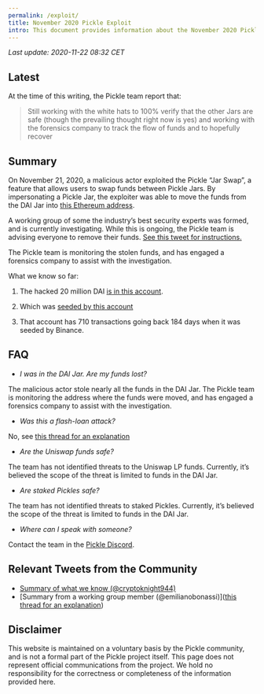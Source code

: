 ```yaml
---
permalink: /exploit/
title: November 2020 Pickle Exploit
intro: This document provides information about the November 2020 Pickle exploit
---
```


*Last update: 2020-11-22 08:32 CET*

## Latest

At the time of this writing, the Pickle team report that:

>  Still working with the white hats to 100% verify that the other Jars are safe (though the prevailing thought right now is yes) and working with the forensics company to track the flow of funds and to hopefully recover

## Summary

On November 21, 2020, a malicious actor exploited the Pickle “Jar Swap”, a feature that allows users to swap funds between Pickle Jars. By impersonating a Pickle Jar, the exploiter was able to move the funds from the DAI Jar into [this Ethereum address](https://etherscan.io/address/0x70178102aa04c5f0e54315aa958601ec9b7a4e08).

A working group of some the industry’s best security experts was formed, and is currently investigating. While this is ongoing, the Pickle team is advising everyone to remove their funds. [See this tweet for instructions.](https://twitter.com/picklefinance/status/1330256787002564610?s=21)

The Pickle team is monitoring the stolen funds, and has engaged a forensics company to assist with the investigation.

What we know so far:

1. The hacked 20 million DAI [is in this account](https://etherscan.io/address/0x70178102aa04c5f0e54315aa958601ec9b7a4e08).

2. Which was [seeded by this account](https://etherscan.io/address/0x459b3edb577cb0b25c6c9ae94510900b4a008931)

3. That account has 710 transactions going back 184 days when it was seeded by Binance.

## FAQ

- *I was in the DAI Jar. Are my funds lost?* 

The malicious actor stole nearly all the funds in the DAI Jar. The Pickle team is monitoring the address where the funds were moved, and has engaged a forensics company to assist with the investigation.

- *Was this a flash-loan attack?* 

No, see [this thread for an explanation](https://twitter.com/emilianobonassi/status/1330233169690423303?s=21)

- *Are the Uniswap funds safe?*

The team has not identified threats to the Uniswap LP funds. Currently, it’s believed the scope of the threat is limited to funds in the DAI Jar.

- *Are staked Pickles safe?*

The team has not identified threats to staked Pickles. Currently, it’s believed the scope of the threat is limited to funds in the DAI Jar.

- *Where can I speak with someone?*

Contact the team in the [Pickle Discord](https://discord.gg/gR85hmC).

## Relevant Tweets from the Community

- [Summary of what we know (@cryptoknight944)](https://twitter.com/cryptoknight944/status/1330416313500655618?s=21)
- [Summary from a working group member (@emilianobonassi)]([this thread for an explanation](https://twitter.com/emilianobonassi/status/1330233169690423303?s=21))


## Disclaimer

This website is maintained on a voluntary basis by the Pickle community, and is not a formal part of the Pickle project itself. This page does not represent official communications from the project. We hold no responsibility for the correctness or completeness of the information provided here.